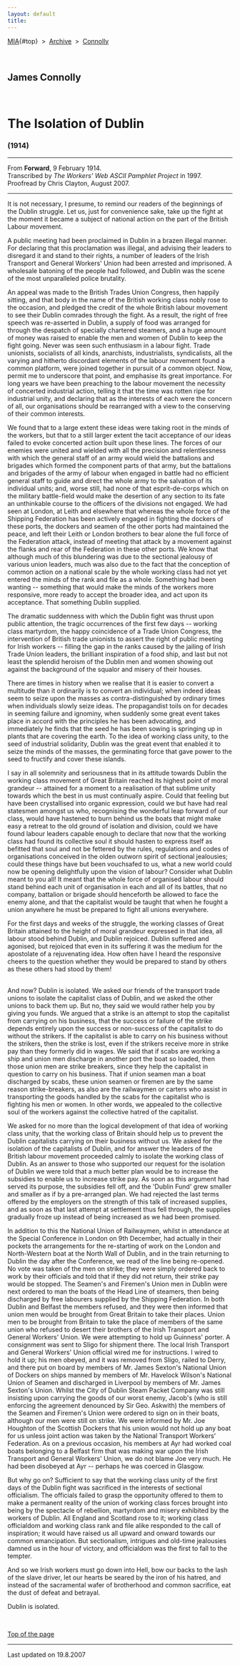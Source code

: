 ```yaml
---
layout: default
title: 
---
```

[MIA](../../../../index.htm){#top}  \> 
[Archive](../../../index.htm)  \>  [Connolly](../../index.htm)

 

## James Connolly

 

# The Isolation of Dublin

### (1914)

------------------------------------------------------------------------

From **Forward**, 9 February 1914.\
Transcribed by *The Workers' Web ASCII Pamphlet Project* in 1997.\
Proofread by Chris Clayton, August 2007.

------------------------------------------------------------------------

It is not necessary, I presume, to remind our readers of the beginnings
of the Dublin struggle. Let us, just for convenience sake, take up the
fight at the moment it became a subject of national action on the part
of the British Labour movement.

A public meeting had been proclaimed in Dublin in a brazen illegal
manner. For declaring that this proclamation was illegal, and advising
their leaders to disregard it and stand to their rights, a number of
leaders of the Irish Transport and General Workers' Union had been
arrested and imprisoned. A wholesale batoning of the people had
followed, and Dublin was the scene of the most unparalleled police
brutality.

An appeal was made to the British Trades Union Congress, then happily
sitting, and that body in the name of the British working class nobly
rose to the occasion, and pledged the credit of the whole British labour
movement to see their Dublin comrades through the fight. As a result,
the right of free speech was re-asserted in Dublin, a supply of food was
arranged for through the despatch of specially chartered steamers, and a
huge amount of money was raised to enable the men and women of Dublin to
keep the fight going. Never was seen such enthusiasm in a labour fight.
Trade unionists, socialists of all kinds, anarchists, industrialists,
syndicalists, all the varying and hitherto discordant elements of the
labour movement found a common platform, were joined together in pursuit
of a common object. Now, permit me to underscore that point, and
emphasise its great importance. For long years we have been preaching to
the labour movement the necessity of concerted industrial action,
telling it that the time was rotten ripe for industrial unity, and
declaring that as the interests of each were the concern of all, our
organisations should be rearranged with a view to the conserving of
their common interests.

We found that to a large extent these ideas were taking root in the
minds of the workers, but that to a still larger extent the tacit
acceptance of our ideas failed to evoke concerted action built upon
these lines. The forces of our enemies were united and wielded with all
the precision and relentlessness with which the general staff of an army
would wield the battalions and brigades which formed the component parts
of that army, but the battalions and brigades of the army of labour when
engaged in battle had no efficient general staff to guide and direct the
whole army to the salvation of its individual units; and, worse still,
had none of that esprit-de-corps which on the military battle-field
would make the desertion of any section to its fate an unthinkable
course to the officers of the divisions not engaged. We had seen at
London, at Leith and elsewhere that whereas the whole force of the
Shipping Federation has been actively engaged in fighting the dockers of
these ports, the dockers and seamen of the other ports had maintained
the peace, and left their Leith or London brothers to bear alone the
full force of the Federation attack, instead of meeting that attack by a
movement against the flanks and rear of the Federation in these other
ports. We know that although much of this blundering was due to the
sectional jealousy of various union leaders, much was also due to the
fact that the conception of common action on a national scale by the
whole working class had not yet entered the minds of the rank and file
as a whole. Something had been wanting -- something that would make the
minds of the workers more responsive, more ready to accept the broader
idea, and act upon its acceptance. That something Dublin supplied.

The dramatic suddenness with which the Dublin fight was thrust upon
public attention, the tragic occurrences of the first few days --
working class martyrdom, the happy coincidence of a Trade Union
Congress, the intervention of British trade unionists to assert the
right of public meeting for Irish workers -- filling the gap in the
ranks caused by the jailing of Irish Trade Union leaders, the brilliant
inspiration of a food ship, and last but not least the splendid heroism
of the Dublin men and women showing out against the background of the
squalor and misery of their houses.

There are times in history when we realise that it is easier to convert
a multitude than it ordinarily is to convert an individual; when indeed
ideas seem to seize upon the masses as contra-distinguished by ordinary
times when individuals slowly seize ideas. The propagandist toils on for
decades in seeming failure and ignominy, when suddenly some great event
takes place in accord with the principles he has been advocating, and
immediately he finds that the seed he has been sowing is springing up in
plants that are covering the earth. To the idea of working class unity,
to the seed of industrial solidarity, Dublin was the great event that
enabled it to seize the minds of the masses, the germinating force that
gave power to the seed to fructify and cover these islands.

I say in all solemnity and seriousness that in its attitude towards
Dublin the working class movement of Great Britain reached its highest
point of moral grandeur -- attained for a moment to a realisation of
that sublime unity towards which the best in us must continually aspire.
Could that feeling but have been crystallised into organic expression,
could we but have had real statesmen amongst us who, recognising the
wonderful leap forward of our class, would have hastened to burn behind
us the boats that might make easy a retreat to the old ground of
isolation and division, could we have found labour leaders capable
enough to declare that now that the working class had found its
collective soul it should hasten to express itself as befitted that soul
and not be fettered by the rules, regulations and codes of organisations
conceived in the olden outworn spirit of sectional jealousies; could
these things have but been vouchsafed to us, what a new world could now
be opening delightfully upon the vision of labour? Consider what Dublin
meant to you all! It meant that the whole force of organised labour
should stand behind each unit of organisation in each and all of its
battles, that no company, battalion or brigade should henceforth be
allowed to face the enemy alone, and that the capitalist would be taught
that when he fought a union anywhere he must be prepared to fight all
unions everywhere.

For the first days and weeks of the struggle, the working classes of
Great Britain attained to the height of moral grandeur expressed in that
idea, all labour stood behind Dublin, and Dublin rejoiced. Dublin
suffered and agonised, but rejoiced that even in its suffering it was
the medium for the apostolate of a rejuvenating idea. How often have I
heard the responsive cheers to the question whether they would be
prepared to stand by others as these others had stood by them!\
 

And now? Dublin is isolated. We asked our friends of the transport trade
unions to isolate the capitalist class of Dublin, and we asked the other
unions to back them up. But no, they said we would rather help you by
giving you funds. We argued that a strike is an attempt to stop the
capitalist from carrying on his business, that the success or failure of
the strike depends entirely upon the success or non-success of the
capitalist to do without the strikers. If the capitalist is able to
carry on his business without the strikers, then the strike is lost,
even if the strikers receive more in strike pay than they formerly did
in wages. We said that if scabs are working a ship and union men
discharge in another port the boat so loaded, then those union men are
strike breakers, since they help the capitalist in question to carry on
his business. That if union seamen man a boat discharged by scabs, these
union seamen or firemen are by the same reason strike-breakers, as also
are the railwaymen or carters who assist in transporting the goods
handled by the scabs for the capitalist who is fighting his men or
women. In other words, we appealed to the collective soul of the workers
against the collective hatred of the capitalist.

We asked for no more than the logical development of that idea of
working class unity, that the working class of Britain should help us to
prevent the Dublin capitalists carrying on their business without us. We
asked for the isolation of the capitalists of Dublin, and for answer the
leaders of the British labour movement proceeded calmly to isolate the
working class of Dublin. As an answer to those who supported our request
for the isolation of Dublin we were told that a much better plan would
be to increase the subsidies to enable us to increase strike pay. As
soon as this argument had served its purpose, the subsidies fell off,
and the 'Dublin Fund' grew smaller and smaller as if by a pre-arranged
plan. We had rejected the last terms offered by the employers on the
strength of this talk of increased supplies, and as soon as that last
attempt at settlement thus fell through, the supplies gradually froze up
instead of being increased as we had been promised.

In addition to this the National Union of Railwaymen, whilst in
attendance at the Special Conference in London on 9th December, had
actually in their pockets the arrangements for the re-starting of work
on the London and North-Western boat at the North Wall of Dublin, and in
the train returning to Dublin the day after the Conference, we read of
the line being re-opened. No vote was taken of the men on strike; they
were simply ordered back to work by their officials and told that if
they did not return, their strike pay would be stopped. The Seamen's and
Firemen's Union men in Dublin were next ordered to man the boats of the
Head Line of steamers, then being discharged by free labourers supplied
by the Shipping Federation. In both Dublin and Belfast the members
refused, and they were then informed that union men would be brought
from Great Britain to take their places. Union men to be brought from
Britain to take the place of members of the same union who refused to
desert their brothers of the Irish Transport and General Workers' Union.
We were attempting to hold up Guinness' porter. A consignment was sent
to Sligo for shipment there. The local Irish Transport and General
Workers' Union official wired me for instructions. I wired to hold it
up; his men obeyed, and it was removed from Sligo, railed to Derry, and
there put on board by members of Mr. James Sexton's National Union of
Dockers on ships manned by members of Mr. Havelock Wilson's National
Union of Seamen and discharged in Liverpool by members of Mr. James
Sexton's Union. Whilst the City of Dublin Steam Packet Company was still
insisting upon carrying the goods of our worst enemy, Jacob's (who is
still enforcing the agreement denounced by Sir Geo. Askwith) the members
of the Seamen and Firemen's Union were ordered to sign on in their
boats, although our men were still on strike. We were informed by Mr.
Joe Houghton of the Scottish Dockers that his union would not hold up
any boat for us unless joint action was taken by the National Transport
Workers' Federation. As on a previous occasion, his members at Ayr had
worked coal boats belonging to a Belfast firm that was making war upon
the Irish Transport and General Workers' Union, we do not blame Joe very
much. He had been disobeyed at Ayr -- perhaps he was coerced in Glasgow.

But why go on? Sufficient to say that the working class unity of the
first days of the Dublin fight was sacrificed in the interests of
sectional officialism. The officials failed to grasp the opportunity
offered to them to make a permanent reality of the union of working
class forces brought into being by the spectacle of rebellion, martyrdom
and misery exhibited by the workers of Dublin. All England and Scotland
rose to it; working class officialdom and working class rank and file
alike responded to the call of inspiration; it would have raised us all
upward and onward towards our common emancipation. But sectionalism,
intrigues and old-time jealousies damned us in the hour of victory, and
officialdom was the first to fall to the tempter.

And so we Irish workers must go down into Hell, bow our backs to the
lash of the slave driver, let our hearts be seared by the iron of his
hatred, and instead of the sacramental wafer of brotherhood and common
sacrifice, eat the dust of defeat and betrayal.

Dublin is isolated.

 

[Top of the page](#top)

------------------------------------------------------------------------

Last updated on 19.8.2007
